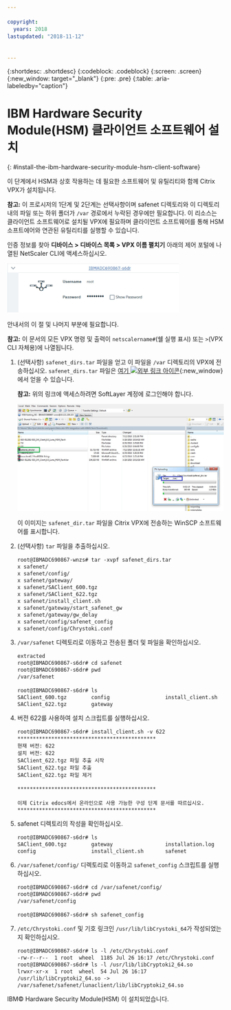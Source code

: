 ```yaml
---

copyright:
  years: 2018
lastupdated: "2018-11-12"


---
```


{:shortdesc: .shortdesc}
{:codeblock: .codeblock}
{:screen: .screen}
{:new_window: target="_blank"}
{:pre: .pre}
{:table: .aria-labeledby="caption"}

# IBM Hardware Security Module(HSM) 클라이언트 소프트웨어 설치
{: #install-the-ibm-hardware-security-module-hsm-client-software}

이 단계에서 HSM과 상호 작용하는 데 필요한 소프트웨어 및 유틸리티와 함께 Citrix VPX가 설치됩니다.

**참고:** 이 프로시저의 1단계 및 2단계는 선택사항이며 safenet 디렉토리와 이 디렉토리 내의 파일 또는 하위 폴더가 `/var` 경로에서 누락된 경우에만 필요합니다. 이 리소스는 클라이언트 소프트웨어로 설치될 VPX에 필요하며 클라이언트 소프트웨어를 통해 HSM 소프트에어와 연관된 유틸리티를 실행할 수 있습니다.

인증 정보를 찾아 **디바이스 > 디바이스 목록 > VPX 이름 펼치기** 아래의 제어 포털에 나열된 NetScaler CLI에 액세스하십시오.

<img src="images/3-VPX-Credentials.png" alt="그림" style="width: 400px;"/>

안내서의 이 절 및 나머지 부분에 필요합니다.

**참고:** 이 문서의 모든 VPX 명령 및 출력이 `netscalername#`(쉘 실행 표시) 또는 `>`(VPX CLI 자체용)에 나열됩니다.

1.	(선택사항) `safenet_dirs.tar` 파일을 얻고 이 파일을 `/var` 디렉토리의 VPX에 전송하십시오. `safenet_dirs.tar` 파일은 [여기 ![외부 링크 아이콘](../../icons/launch-glyph.svg "외부 링크 아이콘")](http://downloads.service.softlayer.com/citrix/netscaler/Safenet-HSM/){:new_window}에서 얻을 수 있습니다.

	**참고:** 위의 링크에 액세스하려면 SoftLayer 계정에 로그인해야 합니다.

	<img src="images/4-transfer-safenet_dirs.png" alt="그림" style="width: 600px;"/>

	이 이미지는 `safenet_dir.tar` 파일을 Citrix VPX에 전송하는 WinSCP 소프트웨어를 표시합니다.

2.	(선택사항) `tar` 파일을 추출하십시오.

	```
	root@IBMADC690867-wnzs# tar -xvpf safenet_dirs.tar
	x safenet/
	x safenet/config/
	x safenet/gateway/
	x safenet/SAClient_600.tgz
	x safenet/SAClient_622.tgz
	x safenet/install_client.sh
	x safenet/gateway/start_safenet_gw
	x safenet/gateway/gw_delay
	x safenet/config/safenet_config
	x safenet/config/Chrystoki.conf
	```

3.	`/var/safenet` 디렉토리로 이동하고 전송된 폴더 및 파일을 확인하십시오.

	```
	extracted
	root@IBMADC690867-s6dr# cd safenet
	root@IBMADC690867-s6dr# pwd
	/var/safenet

	root@IBMADC690867-s6dr# ls
	SAClient_600.tgz        config                  install_client.sh
	SAClient_622.tgz        gateway
	```

4.	버전 622를 사용하여 설치 스크립트를 실행하십시오.

	```
	root@IBMADC690867-s6dr# install_client.sh -v 622
	*********************************************
	현재 버전: 622
	설치 버전: 622
	SAClient_622.tgz 파일 추출 시작
	SAClient_622.tgz 파일 추출
	SAClient_622.tgz 파일 제거

	*********************************************

	이제 Citrix edocs에서 온라인으로 사용 가능한 구성 단계 문서를 따르십시오.
	*********************************************
	```

5.	safenet 디렉토리의 작성을 확인하십시오.

	```
	root@IBMADC690867-s6dr# ls
	SAClient_600.tgz        gateway                 installation.log
	config                  install_client.sh       safenet
	```

6.	`/var/safenet/config/` 디렉토리로 이동하고 `safenet_config` 스크립트를 실행하십시오.

	```
	root@IBMADC690867-s6dr# cd /var/safenet/config/
	root@IBMADC690867-s6dr# pwd               
	/var/safenet/config

	root@IBMADC690867-s6dr# sh safenet_config
	```

7.	`/etc/Chrystoki.conf` 및 기호 링크인 `/usr/lib/libCrystoki_64`가 작성되었는지 확인하십시오.

	```
	root@IBMADC690867-s6dr# ls -l /etc/Chrystoki.conf
	-rw-r--r--  1 root  wheel  1185 Jul 26 16:17 /etc/Chrystoki.conf
	root@IBMADC690867-s6dr# ls -l /usr/lib/libCryptoki2_64.so
	lrwxr-xr-x  1 root  wheel  54 Jul 26 16:17 /usr/lib/libCryptoki2_64.so ->
	/var/safenet/safenet/lunaclient/lib/libCryptoki2_64.so
	```

IBM© Hardware Security Module(HSM) 이 설치되었습니다.
